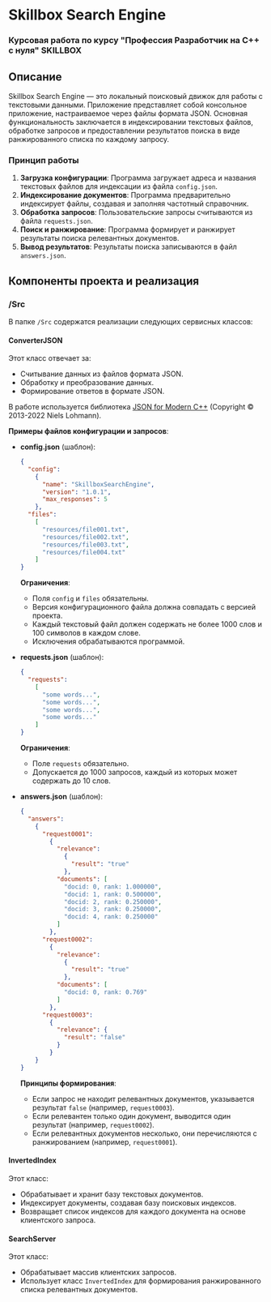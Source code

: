 # Skillbox Search Engine

### Курсовая работа по курсу "Профессия Разработчик на C++ с нуля" SKILLBOX

## Описание

Skillbox Search Engine — это локальный поисковый движок для работы с текстовыми данными. Приложение представляет собой консольное приложение, настраиваемое через файлы формата JSON. Основная функциональность заключается в индексировании текстовых файлов, обработке запросов и предоставлении результатов поиска в виде ранжированного списка по каждому запросу.

### Принцип работы

1. **Загрузка конфигурации**: Программа загружает адреса и названия текстовых файлов для индексации из файла `config.json`.
2. **Индексирование документов**: Программа предварительно индексирует файлы, создавая и заполняя частотный справочник.
3. **Обработка запросов**: Пользовательские запросы считываются из файла `requests.json`.
4. **Поиск и ранжирование**: Программа формирует и ранжирует результаты поиска релевантных документов.
5. **Вывод результатов**: Результаты поиска записываются в файл `answers.json`.

## Компоненты проекта и реализация

### /Src

В папке `/Src` содержатся реализации следующих сервисных классов:

#### ConverterJSON

Этот класс отвечает за:

- Считывание данных из файлов формата JSON.
- Обработку и преобразование данных.
- Формирование ответов в формате JSON.

В работе используется библиотека [JSON for Modern C++](https://github.com/nlohmann/json) (Copyright © 2013-2022 Niels Lohmann).

**Примеры файлов конфигурации и запросов**:

- **config.json** (шаблон):

  ```json
  {
    "config": 
      {
        "name": "SkillboxSearchEngine",
        "version": "1.0.1",
        "max_responses": 5
      },
    "files":
      [
        "resources/file001.txt",
        "resources/file002.txt",
        "resources/file003.txt",
        "resources/file004.txt"
      ]
  }
  ```

  **Ограничения**:
  - Поля `config` и `files` обязательны.
  - Версия конфигурационного файла должна совпадать с версией проекта.
  - Каждый текстовый файл должен содержать не более 1000 слов и 100 символов в каждом слове.
  - Исключения обрабатываются программой.

- **requests.json** (шаблон):

  ```json
  {
    "requests":
      [
        "some words...",
        "some words...",
        "some words...",
        "some words..."
      ]
  }
  ```

  **Ограничения**:
  - Поле `requests` обязательно.
  - Допускается до 1000 запросов, каждый из которых может содержать до 10 слов.

- **answers.json** (шаблон):

  ```json
  {
    "answers":
      {
        "request0001":
          {
            "relevance":
              {
                "result": "true"
              },
            "documents": [
              "docid: 0, rank: 1.000000",
              "docid: 1, rank: 0.500000",
              "docid: 2, rank: 0.250000",
              "docid: 3, rank: 0.250000",
              "docid: 4, rank: 0.250000"
            ]
          },
        "request0002":
          {
            "relevance":
              {
                "result": "true"
              },
            "documents": [
              "docid: 0, rank: 0.769"
            ]
          },
        "request0003":
          {
            "relevance": {
              "result": "false"
            }
          }
      }
  }
  ```

  **Принципы формирования**:
  - Если запрос не находит релевантных документов, указывается результат `false` (например, `request0003`).
  - Если релевантен только один документ, выводится один результат (например, `request0002`).
  - Если релевантных документов несколько, они перечисляются с ранжированием (например, `request0001`).

#### InvertedIndex

Этот класс:

- Обрабатывает и хранит базу текстовых документов.
- Индексирует документы, создавая базу поисковых индексов.
- Возвращает список индексов для каждого документа на основе клиентского запроса.

#### SearchServer

Этот класс:

- Обрабатывает массив клиентских запросов.
- Использует класс `InvertedIndex` для формирования ранжированного списка релевантных документов.
